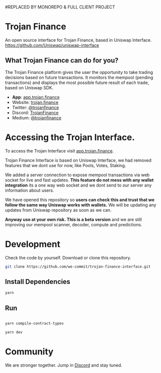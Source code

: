 #REPLACED BY MONOREPO & FULL CLIENT PROJECT

# Trojan Finance

An open source interface for Trojan Finance, based in Uniswap Interface. https://github.com/Uniswap/uniswap-interface

## What Trojan Finance can do for you?

The Trojan Finance platform gives the user the opportunity to take trading decisions based on future transactions.
It monitors the mempool (pending transactions) and displays the most possible future result of each trade, based on Uniswap SDK.

- **App**: [app.trojan.finance](https://app.trojan.finance)
- Website: [trojan.finance](https://trojan.finance)
- Twitter: [@trojanfinance](https://twitter.com/trojanfinance)
- Discord: [TrojanFinance](https://discord.gg/VZkFP78aeF)
- Medium: [@trojanfinance](https://medium.com/@trojanfinance)

# Accessing the Trojan Interface.

To access the Trojan Interface visit [app.trojan.finance](https://app.trojan.finance).

Trojan Finance Interface is based on Uniswap Interface, we had removed features that we dont use for now, like Pools, Votes, Staking.

We added a server connection to expose mempool transactions via web socket for live and fast updates. **This feature do not mess with any wallet integration** its a one way web socket and we dont send to our server any information about users.

We have opened this repository so **users can check this and trust that we follow the same way Uniswap works with wallets.** We will be updating any updates from Uniswap repository as soon as we can.

**Anyway use at your own risk. This is a beta version** and we are still improving our mempool scanner, decoder, compute and predictions.

# Development

Check the code by yourself. Download or clone this repository.

```bash
git clone https://github.com/we-commit/trojan-finance-interface.git
```

## Install Dependencies

```bash
yarn
```

## Run

```bash

yarn compile-contract-types

yarn dev

```

# Community

We are stronger together. Jump in [Discord](https://discord.gg/VZkFP78aeF) and stay tuned.
